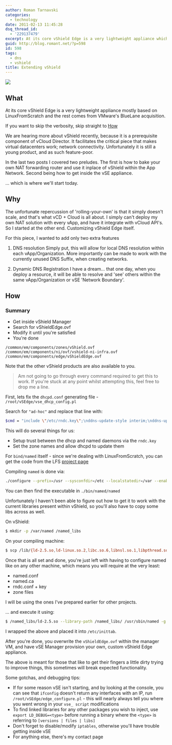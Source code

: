 ```yaml
---
author: Roman Tarnavski
categories:
  - technology
date: 2011-02-13 11:45:28
dsq_thread_id:
  - '229137479'
excerpt: At its core vShield Edge is a very lightweight appliance which underpins the network scalability within vCloud Director. Here I will show you how to extend its feature-set.
guid: http://blog.romant.net/?p=598
id: 598
tags:
  - dns
  - vshield
title: Extending vShield
---
```


![](/images/2011/02/stickman_puzzle.jpg)

## What

At its core vShield Edge is a very lightweight appliance mostly based on LinuxFromScratch and the rest comes from VMware's BlueLane acquisition.

If you want to skip the verbosity, skip straight to [How](#how)

We are hearing more about vShield recently, because it is a prerequisite component of vCloud Director. It facilitates the critical piece that makes virtual datacenters work; network connectivity. Unfortunately it is still a young product, and as such feature-poor.

In the last two posts I covered two preludes. The first is how to bake your own NAT forwarding router and use it inplace of vShield within the App Network. Second being how to get inside the vSE appliance.

… which is where we'll start today.

## Why

The unfortunate repercussion of 'rolling-your-own' is that it simply doesn't scale, and that's what vCD + Cloud is all about. I simply can't deploy my own NAT solution with every vApp, and have it integrate with vCloud API's. So I started at the other end. Customizing vShield Edge itself.

For this piece, I wanted to add only two extra features

  1. DNS resolution
Simply put, this will allow for local DNS resolution within each vApp/Organization. More importantly can be made to work with the currently unused DNS Suffix, when creating networks.

  1. Dynamic DNS Registration
I have a dream… that one day, when you deploy a resource, it will be able to resolve and 'see' others within the same vApp/Organization or vSE 'Network Boundary'.</ol> 

## How

### Summary

- Get inside vShield Manager
- Search for vShieldEdge.ovf
- Modify it until you're satisfied
- You're done

```
/common/em/components/zones/vShield.ovf
/common/em/components/ni/ovf/vshield-ni-infra.ovf
/common/em/components/edge/vShieldEdge.ovf
```
  
Note that the other vShield products are also available to you.

> Am not going to go through every command required to get this to work. If you're stuck at any point whilst attempting this, feel free to drop me a line.

First, lets fix the `dhcpd.conf` generating file - `/root/vSEdge/vse_dhcp_config.pl`

Search for `"ad-hoc"` and replace that line with:

```sh
$cmd = "include \"/etc/rndc.key\";\nddns-update-style interim;\nddns-updates on;\nddns-domainname \"wcm.lab\";\nddns-rev-domainname \"in-addr.arpa\";\n";
```

This will do several things for us:

  * Setup trust between the dhcp and named daemons via the `rndc.key`
  * Set the zone names and allow dhcpd to update them

For `bind/named` itself - since we're dealing with LinuxFromScratch, you can get the code from the LFS [project page](http://www.linuxfromscratch.org/blfs/view/6.3/server/bind.html)

Compiling `named` is done via:

```sh
./configure --prefix=/usr --sysconfdir=/etc --localstatedir=/var --enable-threads --with-libtool --disable-shared && make
```

You can then find the executable in `./bin/named/named`

Unfortunately I haven't been able to figure out how to get it to work with the current libraries present within vShield, so you'll also have to copy some libs across as well.

On vShield:

```sh
$ mkdir -p /var/named /named_libs
```

On your compiling machine:

```sh
$ scp /lib/{ld-2.5.so,ld-linux.so.2,libc.so.6,libnsl.so.1,libpthread.so.0} root@vse:/named_libraries
```

Once that is all set and done, you're just left with having to configure named like on any other machine, which means you will require at the very least:

  * named.conf
  * named.ca
  * rndc.conf + key
  * zone files

I will be using the ones I've prepared earlier for other projects.

… and execute it using:

```sh
$ /named_libs/ld-2.5.so --library-path /named_libs/ /usr/sbin/named -g -c /etc/named.conf
```

I wrapped the above and placed it into `/etc/inittab`.

After you're done, you overwrite the `vShieldEdge.ovf` within the manager VM, and have vSE Manager provision your own, custom vShield Edge appliance.

The above is meant for those that like to get their fingers a little dirty trying to improve things, this sometimes will break expected functionality.

Some gotchas, and debugging tips:

  * If for some reason vSE isn't starting, and by looking at the console, you can see that `ifconfig` doesn't return any interfaces with an IP, run `/root/vSEdge/edge_configure.pl` - this will nearly always tell you where you went wrong in your `vse_ script` modifications
  * To find linked libraries for any other packages you wish to inject, use `export LD_DEBUG=<type>` before running a binary where the `<type>` is referring to `[versions | files | libs]`
  * Don't forget to disable/modify `iptables`, otherwise you'll have trouble getting inside vSE
  * For anything else, there's my contact page